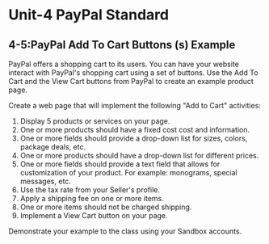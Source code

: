 # **Unit-4 PayPal Standard**

## 4-5:PayPal Add To Cart Buttons &#40;s&#41; Example

PayPal offers a shopping cart to its users.  You can have your website interact with PayPal's shopping cart using a set of buttons.  Use the Add To Cart and the View Cart buttons from PayPal to create an example product page. 

Create a web page that will implement the following "Add to Cart" activities:
  1. Display 5 products or services on your page.  
  2. One or more products should have a fixed cost cost and information.
  3. One or more fields should provide a drop-down list for sizes, colors, package deals, etc.
  4. One or more products should have a drop-down list for different prices. 
  5. One or more fields should provide a text field that allows for customization of your product.  For example:  monograms, special messages, etc.
  6. Use the tax rate from your Seller's profile.
  7. Apply a shipping fee on one or more items.
  8. One or more items should not be charged shipping.
  9. Implement a View Cart button on your page.

Demonstrate your example to the class using your Sandbox accounts.     